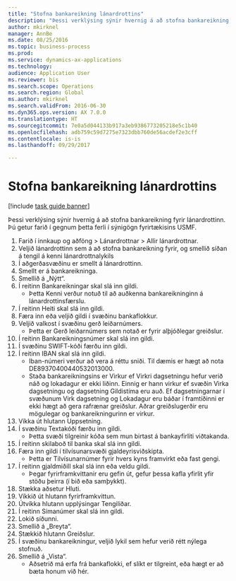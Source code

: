 ```yaml
--- 
title: "Stofna bankareikning lánardrottins"
description: "Þessi verklýsing sýnir hvernig á að stofna bankareikning fyrir lánardrottinn."
author: mkirknel
manager: AnnBe
ms.date: 08/25/2016
ms.topic: business-process
ms.prod: 
ms.service: dynamics-ax-applications
ms.technology: 
audience: Application User
ms.reviewer: bis
ms.search.scope: Operations
ms.search.region: Global
ms.author: mkirknel
ms.search.validFrom: 2016-06-30
ms.dyn365.ops.version: AX 7.0.0
ms.translationtype: HT
ms.sourcegitcommit: 7e0a5d044133b917a3eb9386773205218e5c1b40
ms.openlocfilehash: adb759c59d7275e7323dbb760de56acdef2e3cff
ms.contentlocale: is-is
ms.lasthandoff: 09/29/2017

---
```

# <a name="create-a-vendor-bank-account"></a>Stofna bankareikning lánardrottins

[!include [task guide banner](../../includes/task-guide-banner.md)]

Þessi verklýsing sýnir hvernig á að stofna bankareikning fyrir lánardrottinn. Þú getur farið í gegnum þetta ferli í sýnigögn fyrirtækisins USMF.

1. Farið í innkaup og aðföng > Lánardrottnar > Allir lánardrottnar.
2. Veljið lánardrottinn sem á að stofna bankareikning fyrir, og smellið síðan á tengil á kenni lánardrottnalykils
3. Í aðgerðasvæðinu er smellt á lánardrottinn.
4. Smellt er á bankareikninga.
5. Smellið á „Nýtt“.
6. Í reitinn Bankareikningar skal slá inn gildi.
    * Þetta Kenni verður notuð til að auðkenna bankareikninginn á lánardrottinsfærslu.  
7. Í reitinn Heiti skal slá inn gildi.
8. Færa inn eða veljið gildi í svæðinu bankaflokkur.
9. Veljið valkost í svæðinu gerð leiðarnúmers.
    * Þetta er Gerð leiðarnúmers sem notað er fyrir alþjóðlegar greiðslur.  
10. Í reitinn Bankareikningsnúmer skal slá inn gildi.
11. Í svæðinu SWIFT-kóði færðu inn gildi.
12. Í reitinn IBAN skal slá inn gildi.
    * Iban-númeri verður að vera á réttu sniði. Til dæmis er hægt að nota DE89370400440532013000.  
    * Staða bankareikningsins er Virkur ef Virkri dagsetningu hefur verið náð og lokadagur er ekki liðinn. Einnig er hann virkur ef svæðin Virka dagsetningu og dagsetning Gildistíma eru auð. Ef dagsetningarnar í svæðunum Virk dagsetning og Lokadagur eru báðar í framtíðinni er ekki hægt að gera rafrænar greiðslur. Aðrar greiðslugerðir eru mögulegar og bankareikningurinn er virkur.  
13. Víkka út hlutann Uppsetning.
14. Í svæðinu Textakóði færðu inn gildi.
    * Þetta svæði tilgreinir kóða sem mun birtast á bankayfirliti viðtakanda.  
15. Í reitinn skilaboð til banka skal slá inn gildi.
16. Færa inn gildi í tilvísunarsvæði gjaldeyrisviðskipta.
    * Þetta er Tilvísunarnúmer fyrir hvers kyns framvirkt eða fast gengi.  
17. Í reitinn gjaldmiðill skal slá inn eða veldu gildi.
    * Þegar fyrirframkvittanir eru gefin út, gefur þessa kafla yfirlit yfir stöðu þeirra (í bið eða samþykkt).  
18. Stækka aðsetur Hluti.
19. Víkkið út hlutann fyrirframkvittun.
20. Útvíkka hlutann upplýsingar Tengiliðar.
21. Í reitinn Símanúmer skal slá inn gildi.
22. Lokið síðunni.
23. Smellið á „Breyta“.
24. Stækkið hlutann Greiðslur.
25. Í svæðinu bankareikningur, veljið lykil sem hefur verið rétt nýlega stofnuð.
26. Smellið á „Vista“.
    * Aðsetrið má erfa frá bankaflokki, ef slíkt er tilgreint, eða hægt er að bæta honum við hér.  


